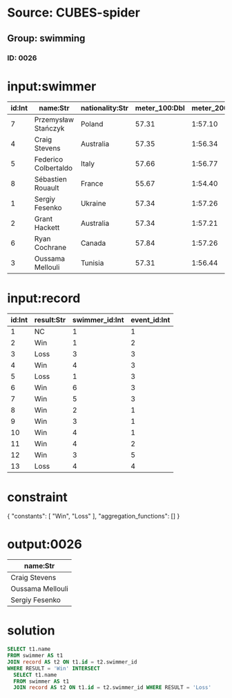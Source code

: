 # Source: CUBES-spider
## Group: swimming
### ID: 0026

# input:swimmer

| id:Int | name:Str | nationality:Str | meter_100:Dbl | meter_200:Str | meter_300:Str | meter_400:Str | meter_500:Str | meter_600:Str | meter_700:Str | time:Str |
|---|---|---|---|---|---|---|---|---|---|---|
| 7 | Przemysław Stańczyk | Poland | 57.31 | 1:57.10 | 2:56.02 | 3:55.36 | 4:54.21 | 5:52.59 | 6:50.91 | 7:47.91 |
| 4 | Craig Stevens | Australia | 57.35 | 1:56.34 | 2:55.90 | 3:55.72 | 4:55.08 | 5:54.45 | 6:52.69 | 7:48.67 |
| 5 | Federico Colbertaldo | Italy | 57.66 | 1:56.77 | 2:56.04 | 3:55.37 | 4:54.48 | 5:53.53 | 6:52.58 | 7:49.98 |
| 8 | Sébastien Rouault | France | 55.67 | 1:54.40 | 2:53.46 | 3:52.93 | 4:52.85 | 5:53.03 | 6:53.34 | 7:52.04 |
| 1 | Sergiy Fesenko | Ukraine | 57.34 | 1:57.26 | 2:57.10 | 3:57.12 | 4:57.03 | 5:56.31 | 6:55.07 | 7:53.43 |
| 2 | Grant Hackett | Australia | 57.34 | 1:57.21 | 2:56.95 | 3:57.00 | 4:56.96 | 5:57.10 | 6:57.44 | 7:55.39 |
| 6 | Ryan Cochrane | Canada | 57.84 | 1:57.26 | 2:56.64 | 3:56.34 | 4:56.15 | 5:56.99 | 6:57.69 | 7:56.56 |
| 3 | Oussama Mellouli | Tunisia | 57.31 | 1:56.44 | 2:55.94 | 3:55.49 | 4:54.19 | 5:52.92 | 6:50.80 | 7:46.95 |

# input:record

| id:Int | result:Str | swimmer_id:Int | event_id:Int |
|---|---|---|---|
| 1 | NC | 1 | 1 |
| 2 | Win | 1 | 2 |
| 3 | Loss | 3 | 3 |
| 4 | Win | 4 | 3 |
| 5 | Loss | 1 | 3 |
| 6 | Win | 6 | 3 |
| 7 | Win | 5 | 3 |
| 8 | Win | 2 | 1 |
| 9 | Win | 3 | 1 |
| 10 | Win | 4 | 1 |
| 11 | Win | 4 | 2 |
| 12 | Win | 3 | 5 |
| 13 | Loss | 4 | 4 |

# constraint

{
  "constants": [
    "Win",
    "Loss"
  ],
  "aggregation_functions": []
}

# output:0026

| name:Str |
|---|
| Craig Stevens |
| Oussama Mellouli |
| Sergiy Fesenko |

# solution

```sql
SELECT t1.name
FROM swimmer AS t1
JOIN record AS t2 ON t1.id = t2.swimmer_id
WHERE RESULT = 'Win' INTERSECT
  SELECT t1.name
  FROM swimmer AS t1
  JOIN record AS t2 ON t1.id = t2.swimmer_id WHERE RESULT = 'Loss'
```
